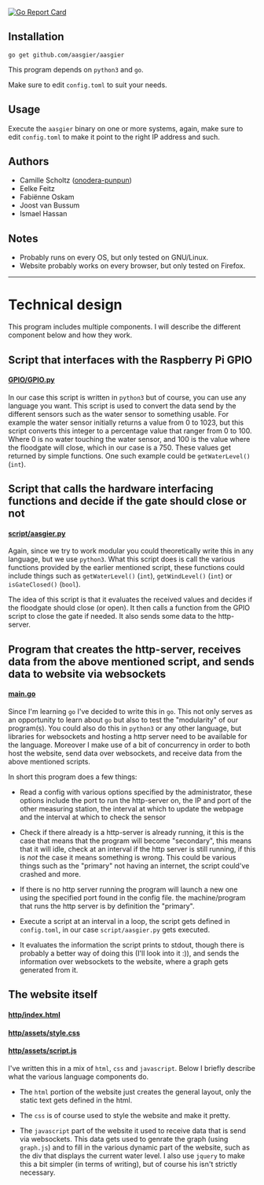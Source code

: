 [![Go Report Card](https://goreportcard.com/badge/github.com/aasgier/aasgier)](https://goreportcard.com/report/github.com/aasgier/aasgier)

## Installation

```shell
go get github.com/aasgier/aasgier
```

This program depends on `python3` and `go`.

Make sure to edit `config.toml` to suit your needs.


## Usage

Execute the `aasgier` binary on one or more systems, again, make sure to
edit `config.toml` to make it point to the right IP address and such.


## Authors

* Camille Scholtz ([onodera-punpun](https://github.com/onodera-punpun))
* Eelke Feitz
* Fabiënne Oskam
* Joost van Bussum
* Ismael Hassan


## Notes

* Probably runs on every OS, but only tested on GNU/Linux.
* Website probably works on every browser, but only tested on Firefox.

---

# Technical design

This program includes multiple components. I will describe the different component below and how they work.


## Script that interfaces with the Raspberry Pi GPIO
#### [GPIO/GPIO.py](https://github.com/aasgier/aasgier/blob/master/GPIO/GPIO.py)

In our case this script is written in `python3` but of course, you can use any language you want. This script is used
to convert the data send by the different sensors such as the water sensor to something usable. For example
the water sensor initially returns a value from 0 to 1023, but this script converts this integer to a percentage value
that ranger from 0 to 100. Where 0 is no water touching the water sensor, and 100 is the value where the floodgate will
close, which in our case is a 750. These values get returned by simple functions. One such example could be
`getWaterLevel()` (`int`).


## Script that calls the hardware interfacing functions and decide if the gate should close or not
#### [script/aasgier.py](https://github.com/aasgier/aasgier/blob/master/script/aasgier.py)

Again, since we try to work modular you could theoretically write this in any language, but we use `python3`.
What this script does is call the various functions provided by the earlier mentioned script, these functions could
include things such as `getWaterLevel()` (`int`), `getWindLevel()` (`int`) or `isGateClosed()` (`bool`).

The idea of this script is that it evaluates the received values and decides if the floodgate should close (or open).
It then calls a function from the GPIO script to close the gate if needed. It also sends some data to the http-server.


## Program that creates the http-server, receives data from the above mentioned script, and sends data to website via websockets
#### [main.go](https://github.com/aasgier/aasgier/blob/master/main.go)

Since I'm learning `go` I've decided to write this in `go`. This not only serves as an opportunity to learn about `go`
but also to test the "modularity" of our program(s). You could also do this in `python3` or any other language, but
libraries for websockets and hosting a http server need to be available for the language. Moreover I make use of a
bit of concurrency in order to both host the website, send data over websockets, and receive data from the
above mentioned scripts.

In short this program does a few things:

* Read a config with various options specified by the administrator, these options include the port to run the
  http-server on, the IP and port of the other measuring station, the interval at which to update the webpage and the
  interval at which to check the sensor 

* Check if there already is a http-server is already running, it this is the case that means that the program will become
  "secondary", this means that it will idle, check at an interval if the http server is still running, if this is *not* the
  case it means something is wrong. This could be various things such as the "primary" not having an internet, the script
  could've crashed and more.

* If there is no http server running the program will launch a new one using the specified port found in the config file. the
  machine/program that runs the http server is by definition the "primary".

* Execute a script at an interval in a loop, the script gets defined in `config.toml`, in our case `script/aasgier.py` gets executed.

* It evaluates the information the script prints to stdout, though there is probably a better way of doing this (I'll look into it :)), and sends the information over websockets to the website, where a graph gets generated from it.


## The website itself
#### [http/index.html](https://github.com/aasgier/aasgier/blob/master/http/index.html)
#### [http/assets/style.css](https://github.com/aasgier/aasgier/blob/master/http/assets/style.css)
#### [http/assets/script.js](https://github.com/aasgier/aasgier/blob/master/http/assets/script.js)

I've written this in a mix of `html`, `css` and `javascript`. Below I briefly describe what the various language
components do.

* The `html` portion of the website just creates the general layout, only the static text gets defined in the html.

* The `css` is of course used to style the website and make it pretty.

* The `javascript` part of the website it used to receive data that is send via websockets. This data gets used to
  genrate the graph (using `graph.js`) and to fill in the various dynamic part of the website, such as the div that
  displays the current water level. I also use `jquery` to make this a bit simpler (in terms of writing), but of course
  his isn't strictly necessary.
